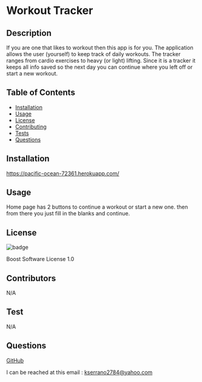 
  # Workout Tracker
  ## Description
  If you are one that likes to workout then this app is for you. The application allows the user (yourself) to keep track of daily workouts. The tracker ranges from cardio exercises to heavy (or light) lifting. Since it is a tracker it keeps all info saved so the next day you can continue where you left off or start a new workout.

  ## Table of Contents
  * [Installation](#installation)
  * [Usage](#usage)
  * [License](#license)
  * [Contributing](#contributors)
  * [Tests](#test)
  * [Questions](#questions)
  
  ## Installation
https://pacific-ocean-72361.herokuapp.com/
  ## Usage
  <p> Home page has 2 buttons to continue a workout or start a new one. then from there you just fill in the blanks and continue.</p>

  ## License
  <img>![badge](https://img.shields.io/badge/license-Boost%20Software%20License%201.0-brightgreen)</img>
  <p>Boost Software License 1.0</p>

  ## Contributors
  <p>N/A</p>

  ## Test
  <p> N/A</p>
  
  ## Questions
  <a href = "https://github.com/kevinserrano"> GitHub </a> 

  I can be reached at this email : <a href= "mailto:kserrano2784@yahoo.com">kserrano2784@yahoo.com</a> 

